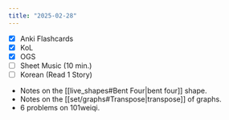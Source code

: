 ```yaml
---
title: "2025-02-28"
---
```


- [x] Anki Flashcards
- [x] KoL
- [x] OGS
- [ ] Sheet Music (10 min.)
- [ ] Korean (Read 1 Story)

* Notes on the [[live_shapes#Bent Four|bent four]] shape.
* Notes on the [[set/graphs#Transpose|transpose]] of graphs.
* 6 problems on 101weiqi.